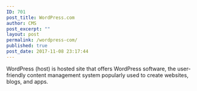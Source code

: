 ```yaml
---
ID: 701
post_title: WordPress.com
author: CMS
post_excerpt: ""
layout: post
permalink: /wordpress-com/
published: true
post_date: 2017-11-08 23:17:44
---
```

WordPress (host) is hosted site that offers WordPress software, the user-friendly content management system popularly used to create websites, blogs, and apps.